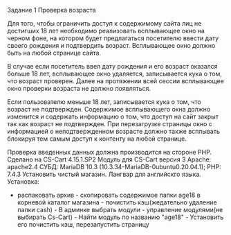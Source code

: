 Задание 1 Проверка возраста

Для того, чтобы ограничить доступ к содержимому сайта лиц не достигших 18 лет необходимо реализовать всплывающее окно на черном фоне, на котором будет предлагаться посетителю ввести дату своего рождения и подтвердить возраст. Всплывающее окно должно быть на любой странице сайта.

В случае если посетитель ввел дату рождения и его возраст оказался больше 18 лет, всплывающее окно удаляется, записывается кука о том, что возраст проверен. Далее на протяжении всей сессии всплывающее окно проверки возраста не должно появляться.

Если пользователю меньше 18 лет, записывается кука о том, что возраст не подтвержден. Содержимое всплывающего окна должно изменится и содержать информацию о том, что доступ на сайт закрыт так как возраст не подтвержден. При перезагрузке страницы окно с информацией о неподтвержденном возрасте должно также всплывать блокируя тем самым доступ к контенту на любой странице.

Проверка введенных данных должна производится на стороне PHP.
Cделано на CS-Cart 4.15.1.SP2 Модуль для CS-Cart версия 3 Apache: apache2.4 СУБД: MariaDB 10.3 (10.3.34-MariaDB-0ubuntu0.20.04.1); PHP: 7.4.3 Установить чистый магазин. Лангвар для английскго языка. Установка:
- распаковать архив - скопировать содержимое папки age18 в корневой каталог магазина - почистить кэш(жедательно удаление папки cash) - В админке выбрать модули - управление модулями(не выбирать Cs-Cart) - Найти модуль по названию "age18" - Установить его
почистить кэш, перезапустить страницу
